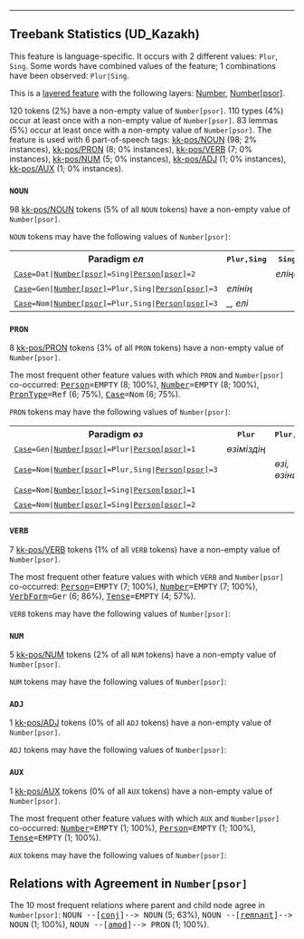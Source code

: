 

--------------------------------------------------------------------------------

## Treebank Statistics (UD_Kazakh)

This feature is language-specific.
It occurs with 2 different values: `Plur`, `Sing`.
Some words have combined values of the feature; 1 combinations have been observed: `Plur|Sing`.

This is a <a href="../../u/overview/feat-layers.html">layered feature</a> with the following layers: [Number](), [Number[psor]]().

120 tokens (2%) have a non-empty value of `Number[psor]`.
110 types (4%) occur at least once with a non-empty value of `Number[psor]`.
83 lemmas (5%) occur at least once with a non-empty value of `Number[psor]`.
The feature is used with 6 part-of-speech tags: [kk-pos/NOUN]() (98; 2% instances), [kk-pos/PRON]() (8; 0% instances), [kk-pos/VERB]() (7; 0% instances), [kk-pos/NUM]() (5; 0% instances), [kk-pos/ADJ]() (1; 0% instances), [kk-pos/AUX]() (1; 0% instances).

### `NOUN`

98 [kk-pos/NOUN]() tokens (5% of all `NOUN` tokens) have a non-empty value of `Number[psor]`.

`NOUN` tokens may have the following values of `Number[psor]`:


<table>
  <tr><th>Paradigm <i>ел</i></th><th><tt>Plur,Sing</tt></th><th><tt>Sing</tt></th></tr>
  <tr><td><tt><a href="Case.html">Case</a>=Dat|<a href="Number[psor].html">Number[psor]</a>=Sing|<a href="Person[psor].html">Person[psor]</a>=2</tt></td><td></td><td><em>еліңе</em></td></tr>
  <tr><td><tt><a href="Case.html">Case</a>=Gen|<a href="Number[psor].html">Number[psor]</a>=Plur,Sing|<a href="Person[psor].html">Person[psor]</a>=3</tt></td><td><em>елінің</em></td><td></td></tr>
  <tr><td><tt><a href="Case.html">Case</a>=Nom|<a href="Number[psor].html">Number[psor]</a>=Plur,Sing|<a href="Person[psor].html">Person[psor]</a>=3</tt></td><td><em>_, елі</em></td><td></td></tr>
</table>

### `PRON`

8 [kk-pos/PRON]() tokens (3% of all `PRON` tokens) have a non-empty value of `Number[psor]`.

The most frequent other feature values with which `PRON` and `Number[psor]` co-occurred: <tt><a href="Person.html">Person</a>=EMPTY</tt> (8; 100%), <tt><a href="Number.html">Number</a>=EMPTY</tt> (8; 100%), <tt><a href="PronType.html">PronType</a>=Ref</tt> (6; 75%), <tt><a href="Case.html">Case</a>=Nom</tt> (6; 75%).

`PRON` tokens may have the following values of `Number[psor]`:


<table>
  <tr><th>Paradigm <i>өз</i></th><th><tt>Plur</tt></th><th><tt>Plur,Sing</tt></th><th><tt>Sing</tt></th></tr>
  <tr><td><tt><a href="Case.html">Case</a>=Gen|<a href="Number[psor].html">Number[psor]</a>=Plur|<a href="Person[psor].html">Person[psor]</a>=1</tt></td><td><em>өзіміздің</em></td><td></td><td></td></tr>
  <tr><td><tt><a href="Case.html">Case</a>=Nom|<a href="Number[psor].html">Number[psor]</a>=Plur,Sing|<a href="Person[psor].html">Person[psor]</a>=3</tt></td><td></td><td><em>өзі, өзінше</em></td><td></td></tr>
  <tr><td><tt><a href="Case.html">Case</a>=Nom|<a href="Number[psor].html">Number[psor]</a>=Sing|<a href="Person[psor].html">Person[psor]</a>=1</tt></td><td></td><td></td><td><em>Өзім</em></td></tr>
  <tr><td><tt><a href="Case.html">Case</a>=Nom|<a href="Number[psor].html">Number[psor]</a>=Sing|<a href="Person[psor].html">Person[psor]</a>=2</tt></td><td></td><td></td><td><em>өзің</em></td></tr>
</table>

### `VERB`

7 [kk-pos/VERB]() tokens (1% of all `VERB` tokens) have a non-empty value of `Number[psor]`.

The most frequent other feature values with which `VERB` and `Number[psor]` co-occurred: <tt><a href="Person.html">Person</a>=EMPTY</tt> (7; 100%), <tt><a href="Number.html">Number</a>=EMPTY</tt> (7; 100%), <tt><a href="VerbForm.html">VerbForm</a>=Ger</tt> (6; 86%), <tt><a href="Tense.html">Tense</a>=EMPTY</tt> (4; 57%).

`VERB` tokens may have the following values of `Number[psor]`:


### `NUM`

5 [kk-pos/NUM]() tokens (2% of all `NUM` tokens) have a non-empty value of `Number[psor]`.

`NUM` tokens may have the following values of `Number[psor]`:


### `ADJ`

1 [kk-pos/ADJ]() tokens (0% of all `ADJ` tokens) have a non-empty value of `Number[psor]`.

`ADJ` tokens may have the following values of `Number[psor]`:


### `AUX`

1 [kk-pos/AUX]() tokens (0% of all `AUX` tokens) have a non-empty value of `Number[psor]`.

The most frequent other feature values with which `AUX` and `Number[psor]` co-occurred: <tt><a href="Number.html">Number</a>=EMPTY</tt> (1; 100%), <tt><a href="Person.html">Person</a>=EMPTY</tt> (1; 100%), <tt><a href="Tense.html">Tense</a>=EMPTY</tt> (1; 100%).

`AUX` tokens may have the following values of `Number[psor]`:


## Relations with Agreement in `Number[psor]`

The 10 most frequent relations where parent and child node agree in `Number[psor]`:
<tt>NOUN --[<a href="../dep/conj.html">conj</a>]--> NOUN</tt> (5; 63%),
<tt>NOUN --[<a href="../dep/remnant.html">remnant</a>]--> NOUN</tt> (1; 100%),
<tt>NOUN --[<a href="../dep/amod.html">amod</a>]--> PRON</tt> (1; 100%).


